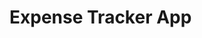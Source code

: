 # Expense Tracker App

<!-- Copilot: Generate a project description, features list, setup guide, and usage instructions -->











